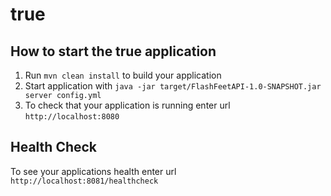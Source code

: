 # true

How to start the true application
---

1. Run `mvn clean install` to build your application
1. Start application with `java -jar target/FlashFeetAPI-1.0-SNAPSHOT.jar server config.yml`
1. To check that your application is running enter url `http://localhost:8080`

Health Check
---

To see your applications health enter url `http://localhost:8081/healthcheck`
